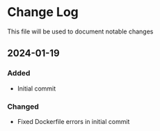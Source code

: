 # Change Log
<!-- markdownlint-disable MD024 -->
<!-- markdownlint-disable MD033 -->
This file will be used to document notable changes

## 2024-01-19

### Added

- Initial commit

### Changed

- Fixed Dockerfile errors in initial commit


